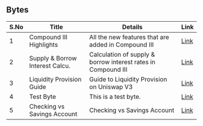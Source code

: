 ## Bytes

| S.No        | Title       |  Details  |  Link  |
| ----------- | ----------- |----------- | ----------- |
| 1      | Compound III Highlights | All the new features that are added in Compound III |  [Link](markdown/compound-iii-highlights-compound.md) |
 | 2      | Supply & Borrow Interest Calcu. | Calculation of supply & borrow interest rates in Compound III |  [Link](markdown/supply-borrow-interest-calcu-compound.md) |
 | 3      | Liquidity Provision Guide | Guide to Liquidity Provision on Uniswap V3 |  [Link](markdown/liquidity-provision-guide-the-test-academy.md) |
 | 4      | Test Byte | This is a test byte. |  [Link](markdown/test-byte-the-test-academy.md) |
 | 5      | Checking vs Savings Account | Checking vs Savings Account |  [Link](markdown/checking-vs-savings-account-the-test-academy.md) |